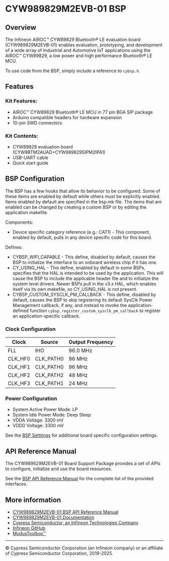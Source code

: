 # CYW989829M2EVB-01 BSP

## Overview

The Infineon AIROC™ CYW89829 Bluetooth® LE evaluation board (CYW989829M2EVB-01) enables evaluation, prototyping, and development of a wide array of Industrial and Automotive IoT applications using the AIROC™ CYW89829, a low power and high performance Bluetooth® LE MCU.     



To use code from the BSP, simply include a reference to `cybsp.h`.

## Features

### Kit Features:

* AIROC™ CYW89829 Bluetooth® LE MCU in 77 pin BGA SIP package
* Arduino compatible headers for hardware expansion
* 10-pin SWD connectors

### Kit Contents:

* CYW89829 evaluation board (CYW9BTM2AUAD+CYW989829SIPM2IPA1)
* USB-UART cable
* Quick start guide

## BSP Configuration

The BSP has a few hooks that allow its behavior to be configured. Some of these items are enabled by default while others must be explicitly enabled. Items enabled by default are specified in the bsp.mk file. The items that are enabled can be changed by creating a custom BSP or by editing the application makefile.

Components:
* Device specific category reference (e.g.: CAT1) - This component, enabled by default, pulls in any device specific code for this board.

Defines:
* CYBSP_WIFI_CAPABLE - This define, disabled by default, causes the BSP to initialize the interface to an onboard wireless chip if it has one.
* CY_USING_HAL - This define, enabled by default in some BSPs, specifies that the HAL is intended to be used by the application. This will cause the BSP to include the applicable header file and to initialize the system level drivers.  Newer BSPs pull in the v3.x HAL, which enables itself via its own makefile, so CY_USING_HAL is not present.
* CYBSP_CUSTOM_SYSCLK_PM_CALLBACK - This define, disabled by default, causes the BSP to skip registering its default SysClk Power Management callback, if any, and instead to invoke the application-defined function `cybsp_register_custom_sysclk_pm_callback` to register an application-specific callback.

### Clock Configuration

| Clock    | Source    | Output Frequency |
|----------|-----------|------------------|
| FLL      | IHO       | 96.0 MHz         |
| CLK_HF0  | CLK_PATH0 | 96 MHz           |
| CLK_HF1  | CLK_PATH0 | 96 MHz           |
| CLK_HF2  | CLK_PATH2 | 48 MHz           |
| CLK_HF3  | CLK_PATH1 | 24 MHz           |

### Power Configuration

* System Active Power Mode: LP
* System Idle Power Mode: Deep Sleep
* VDDA Voltage: 3300 mV
* VDDD Voltage: 3300 mV

See the [BSP Setttings][settings] for additional board specific configuration settings.

## API Reference Manual

The CYW989829M2EVB-01 Board Support Package provides a set of APIs to configure, initialize and use the board resources.

See the [BSP API Reference Manual][api] for the complete list of the provided interfaces.

## More information
* [CYW989829M2EVB-01 BSP API Reference Manual][api]
* [CYW989829M2EVB-01 Documentation](https://www.infineon.com/cms/en/product/promopages/airoc20829/)
* [Cypress Semiconductor, an Infineon Technologies Company](http://www.cypress.com)
* [Infineon GitHub](https://github.com/infineon)
* [ModusToolbox™](https://www.cypress.com/products/modustoolbox-software-environment)

[api]: https://infineon.github.io/TARGET_CYW989829M2EVB-01/html/modules.html
[settings]: https://infineon.github.io/TARGET_CYW989829M2EVB-01/html/md_bsp_settings.html

---
© Cypress Semiconductor Corporation (an Infineon company) or an affiliate of Cypress Semiconductor Corporation, 2019-2025.